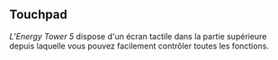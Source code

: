 ## Touchpad

*L’Energy Tower 5* dispose d'un écran tactile dans la partie supérieure  depuis laquelle vous pouvez facilement contrôler toutes les fonctions.
